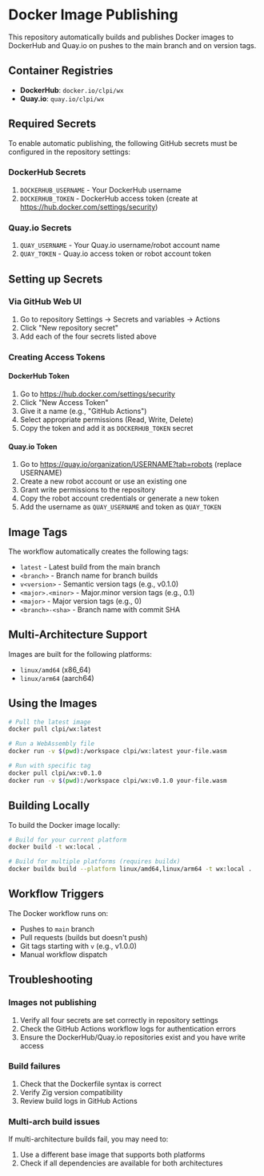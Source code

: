 # Docker Image Publishing

This repository automatically builds and publishes Docker images to DockerHub and Quay.io on pushes to the main branch and on version tags.

## Container Registries

- **DockerHub**: `docker.io/clpi/wx`
- **Quay.io**: `quay.io/clpi/wx`

## Required Secrets

To enable automatic publishing, the following GitHub secrets must be configured in the repository settings:

### DockerHub Secrets

1. `DOCKERHUB_USERNAME` - Your DockerHub username
2. `DOCKERHUB_TOKEN` - DockerHub access token (create at https://hub.docker.com/settings/security)

### Quay.io Secrets

1. `QUAY_USERNAME` - Your Quay.io username/robot account name
2. `QUAY_TOKEN` - Quay.io access token or robot account token

## Setting up Secrets

### Via GitHub Web UI

1. Go to repository Settings → Secrets and variables → Actions
2. Click "New repository secret"
3. Add each of the four secrets listed above

### Creating Access Tokens

#### DockerHub Token

1. Go to https://hub.docker.com/settings/security
2. Click "New Access Token"
3. Give it a name (e.g., "GitHub Actions")
4. Select appropriate permissions (Read, Write, Delete)
5. Copy the token and add it as `DOCKERHUB_TOKEN` secret

#### Quay.io Token

1. Go to https://quay.io/organization/USERNAME?tab=robots (replace USERNAME)
2. Create a new robot account or use an existing one
3. Grant write permissions to the repository
4. Copy the robot account credentials or generate a new token
5. Add the username as `QUAY_USERNAME` and token as `QUAY_TOKEN`

## Image Tags

The workflow automatically creates the following tags:

- `latest` - Latest build from the main branch
- `<branch>` - Branch name for branch builds
- `v<version>` - Semantic version tags (e.g., v0.1.0)
- `<major>.<minor>` - Major.minor version tags (e.g., 0.1)
- `<major>` - Major version tags (e.g., 0)
- `<branch>-<sha>` - Branch name with commit SHA

## Multi-Architecture Support

Images are built for the following platforms:

- `linux/amd64` (x86_64)
- `linux/arm64` (aarch64)

## Using the Images

```bash
# Pull the latest image
docker pull clpi/wx:latest

# Run a WebAssembly file
docker run -v $(pwd):/workspace clpi/wx:latest your-file.wasm

# Run with specific tag
docker pull clpi/wx:v0.1.0
docker run -v $(pwd):/workspace clpi/wx:v0.1.0 your-file.wasm
```

## Building Locally

To build the Docker image locally:

```bash
# Build for your current platform
docker build -t wx:local .

# Build for multiple platforms (requires buildx)
docker buildx build --platform linux/amd64,linux/arm64 -t wx:local .
```

## Workflow Triggers

The Docker workflow runs on:

- Pushes to `main` branch
- Pull requests (builds but doesn't push)
- Git tags starting with `v` (e.g., v1.0.0)
- Manual workflow dispatch

## Troubleshooting

### Images not publishing

1. Verify all four secrets are set correctly in repository settings
2. Check the GitHub Actions workflow logs for authentication errors
3. Ensure the DockerHub/Quay.io repositories exist and you have write access

### Build failures

1. Check that the Dockerfile syntax is correct
2. Verify Zig version compatibility
3. Review build logs in GitHub Actions

### Multi-arch build issues

If multi-architecture builds fail, you may need to:
1. Use a different base image that supports both platforms
2. Check if all dependencies are available for both architectures
